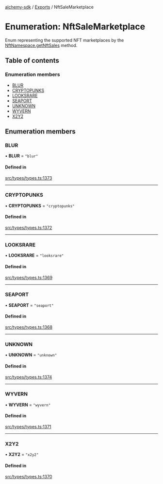 [alchemy-sdk](../README.md) / [Exports](../modules.md) / NftSaleMarketplace

# Enumeration: NftSaleMarketplace

Enum representing the supported NFT marketplaces by the
[NftNamespace.getNftSales](../classes/NftNamespace.md#getnftsales) method.

## Table of contents

### Enumeration members

- [BLUR](NftSaleMarketplace.md#blur)
- [CRYPTOPUNKS](NftSaleMarketplace.md#cryptopunks)
- [LOOKSRARE](NftSaleMarketplace.md#looksrare)
- [SEAPORT](NftSaleMarketplace.md#seaport)
- [UNKNOWN](NftSaleMarketplace.md#unknown)
- [WYVERN](NftSaleMarketplace.md#wyvern)
- [X2Y2](NftSaleMarketplace.md#x2y2)

## Enumeration members

### BLUR

• **BLUR** = `"blur"`

#### Defined in

[src/types/types.ts:1373](https://github.com/alchemyplatform/alchemy-sdk-js/blob/e05babb/src/types/types.ts#L1373)

___

### CRYPTOPUNKS

• **CRYPTOPUNKS** = `"cryptopunks"`

#### Defined in

[src/types/types.ts:1372](https://github.com/alchemyplatform/alchemy-sdk-js/blob/e05babb/src/types/types.ts#L1372)

___

### LOOKSRARE

• **LOOKSRARE** = `"looksrare"`

#### Defined in

[src/types/types.ts:1369](https://github.com/alchemyplatform/alchemy-sdk-js/blob/e05babb/src/types/types.ts#L1369)

___

### SEAPORT

• **SEAPORT** = `"seaport"`

#### Defined in

[src/types/types.ts:1368](https://github.com/alchemyplatform/alchemy-sdk-js/blob/e05babb/src/types/types.ts#L1368)

___

### UNKNOWN

• **UNKNOWN** = `"unknown"`

#### Defined in

[src/types/types.ts:1374](https://github.com/alchemyplatform/alchemy-sdk-js/blob/e05babb/src/types/types.ts#L1374)

___

### WYVERN

• **WYVERN** = `"wyvern"`

#### Defined in

[src/types/types.ts:1371](https://github.com/alchemyplatform/alchemy-sdk-js/blob/e05babb/src/types/types.ts#L1371)

___

### X2Y2

• **X2Y2** = `"x2y2"`

#### Defined in

[src/types/types.ts:1370](https://github.com/alchemyplatform/alchemy-sdk-js/blob/e05babb/src/types/types.ts#L1370)
